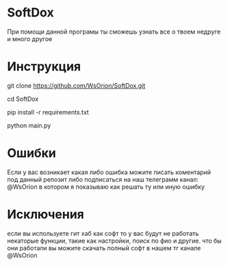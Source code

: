 # SoftDox
При помощи данной програмы ты сможешь узнать все о твоем недруге и много другое 

# Инструкция 

git clone https://github.com/WsOrion/SoftDox.git

cd SoftDox 

pip install -r requirements.txt

python main.py

# Ошибки
Если у вас возникает какая либо ошибка можите писать коментарий под данный репозит либо подписаться на наш телеграмм канал: @WsOrion в котором я показываю как решать ту или иную ошибку

# Исключения 
если вы используете гит хаб как софт то у вас будут не работать некаторые функции, такие как настройки, поиск по фио и другие. что бы они работали вы можите скачать полный софт в нашем тг канале @WsOrion
